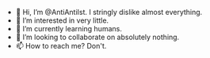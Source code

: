 - 👋 Hi, I’m @AntiAntiIst. I stringly dislike almost everything.
- 👀 I’m interested in very little.
- 🌱 I’m currently learning humans.
- 💞️ I’m looking to collaborate on absolutely nothing.
- 📫 How to reach me? Don't.

<!---
AntiAntiIst/AntiAntiIst is a ✨ special ✨ repository because its `README.md` (this file) appears on your GitHub profile.
You can click the Preview link to take a look at your changes.
--->
